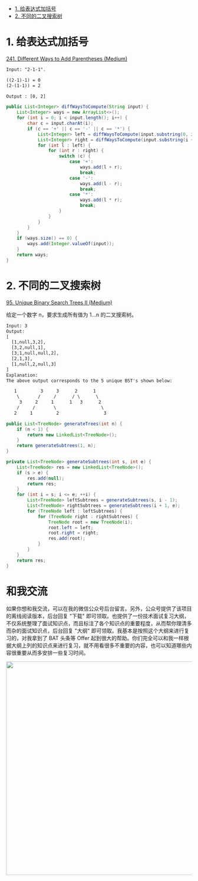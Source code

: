 <!-- GFM-TOC -->
* [1. 给表达式加括号](#1-给表达式加括号)
* [2. 不同的二叉搜索树](#2-不同的二叉搜索树)
<!-- GFM-TOC -->


# 1. 给表达式加括号

[241. Different Ways to Add Parentheses (Medium)](https://leetcode.com/problems/different-ways-to-add-parentheses/description/)

```html
Input: "2-1-1".

((2-1)-1) = 0
(2-(1-1)) = 2

Output : [0, 2]
```

```java
public List<Integer> diffWaysToCompute(String input) {
    List<Integer> ways = new ArrayList<>();
    for (int i = 0; i < input.length(); i++) {
        char c = input.charAt(i);
        if (c == '+' || c == '-' || c == '*') {
            List<Integer> left = diffWaysToCompute(input.substring(0, i));
            List<Integer> right = diffWaysToCompute(input.substring(i + 1));
            for (int l : left) {
                for (int r : right) {
                    switch (c) {
                        case '+':
                            ways.add(l + r);
                            break;
                        case '-':
                            ways.add(l - r);
                            break;
                        case '*':
                            ways.add(l * r);
                            break;
                    }
                }
            }
        }
    }
    if (ways.size() == 0) {
        ways.add(Integer.valueOf(input));
    }
    return ways;
}
```

# 2. 不同的二叉搜索树

[95. Unique Binary Search Trees II (Medium)](https://leetcode.com/problems/unique-binary-search-trees-ii/description/)

给定一个数字 n，要求生成所有值为 1...n 的二叉搜索树。

```html
Input: 3
Output:
[
  [1,null,3,2],
  [3,2,null,1],
  [3,1,null,null,2],
  [2,1,3],
  [1,null,2,null,3]
]
Explanation:
The above output corresponds to the 5 unique BST's shown below:

   1         3     3      2      1
    \       /     /      / \      \
     3     2     1      1   3      2
    /     /       \                 \
   2     1         2                 3
```

```java
public List<TreeNode> generateTrees(int n) {
    if (n < 1) {
        return new LinkedList<TreeNode>();
    }
    return generateSubtrees(1, n);
}

private List<TreeNode> generateSubtrees(int s, int e) {
    List<TreeNode> res = new LinkedList<TreeNode>();
    if (s > e) {
        res.add(null);
        return res;
    }
    for (int i = s; i <= e; ++i) {
        List<TreeNode> leftSubtrees = generateSubtrees(s, i - 1);
        List<TreeNode> rightSubtrees = generateSubtrees(i + 1, e);
        for (TreeNode left : leftSubtrees) {
            for (TreeNode right : rightSubtrees) {
                TreeNode root = new TreeNode(i);
                root.left = left;
                root.right = right;
                res.add(root);
            }
        }
    }
    return res;
}
```




# 和我交流


如果你想和我交流，可以在我的微信公众号后台留言。另外，公众号提供了该项目的离线阅读版本，后台回复 "下载" 即可领取。也提供了一份技术面试复习大纲，不仅系统整理了面试知识点，而且标注了各个知识点的重要程度，从而帮你理清多而杂的面试知识点，后台回复 "大纲" 即可领取。我基本是按照这个大纲来进行复习的，对我拿到了 BAT 头条等 Offer 起到很大的帮助。你们完全可以和我一样根据大纲上列的知识点来进行复习，就不用看很多不重要的内容，也可以知道哪些内容很重要从而多安排一些复习时间。


<img width="580px" src="https://cs-notes-1256109796.cos.ap-guangzhou.myqcloud.com/other/公众号海报2.png"></img>

